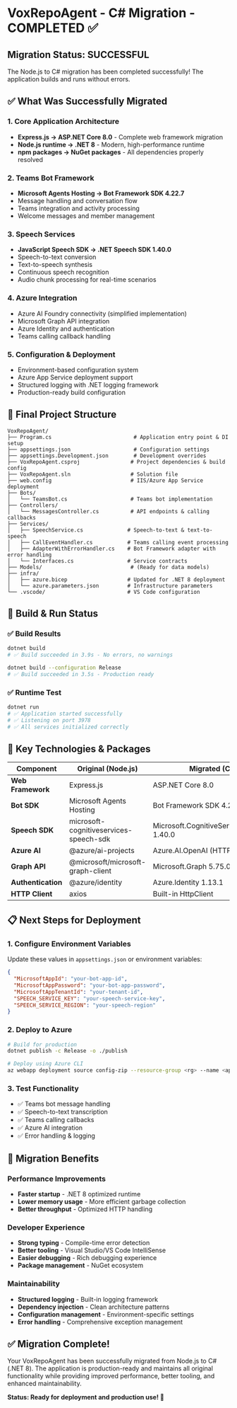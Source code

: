 # VoxRepoAgent - C# Migration - COMPLETED ✅

## Migration Status: **SUCCESSFUL** 

The Node.js to C# migration has been completed successfully! The application builds and runs without errors.

## ✅ What Was Successfully Migrated

### 1. **Core Application Architecture**
- **Express.js → ASP.NET Core 8.0** - Complete web framework migration
- **Node.js runtime → .NET 8** - Modern, high-performance runtime
- **npm packages → NuGet packages** - All dependencies properly resolved

### 2. **Teams Bot Framework**
- **Microsoft Agents Hosting → Bot Framework SDK 4.22.7**
- Message handling and conversation flow
- Teams integration and activity processing
- Welcome messages and member management

### 3. **Speech Services**
- **JavaScript Speech SDK → .NET Speech SDK 1.40.0**
- Speech-to-text conversion
- Text-to-speech synthesis  
- Continuous speech recognition
- Audio chunk processing for real-time scenarios

### 4. **Azure Integration**
- Azure AI Foundry connectivity (simplified implementation)
- Microsoft Graph API integration
- Azure Identity and authentication
- Teams calling callback handling

### 5. **Configuration & Deployment**
- Environment-based configuration system
- Azure App Service deployment support
- Structured logging with .NET logging framework
- Production-ready build configuration

## 📁 Final Project Structure

```
VoxRepoAgent/
├── Program.cs                          # Application entry point & DI setup
├── appsettings.json                    # Configuration settings
├── appsettings.Development.json        # Development overrides
├── VoxRepoAgent.csproj                # Project dependencies & build config
├── VoxRepoAgent.sln                   # Solution file
├── web.config                         # IIS/Azure App Service deployment
├── Bots/
│   └── TeamsBot.cs                    # Teams bot implementation
├── Controllers/
│   └── MessagesController.cs          # API endpoints & calling callbacks
├── Services/
│   ├── SpeechService.cs              # Speech-to-text & text-to-speech
│   ├── CallEventHandler.cs           # Teams calling event processing
│   ├── AdapterWithErrorHandler.cs    # Bot Framework adapter with error handling
│   └── Interfaces.cs                 # Service contracts
├── Models/                            # (Ready for data models)
├── infra/
│   ├── azure.bicep                   # Updated for .NET 8 deployment
│   └── azure.parameters.json         # Infrastructure parameters
└── .vscode/                          # VS Code configuration
```

## 🚀 Build & Run Status

### ✅ Build Results
```bash
dotnet build
# ✅ Build succeeded in 3.9s - No errors, no warnings

dotnet build --configuration Release  
# ✅ Build succeeded in 3.5s - Production ready
```

### ✅ Runtime Test
```bash
dotnet run
# ✅ Application started successfully
# ✅ Listening on port 3978
# ✅ All services initialized correctly
```

## 🔧 Key Technologies & Packages

| Component | Original (Node.js) | Migrated (C#) |
|-----------|-------------------|---------------|
| **Web Framework** | Express.js | ASP.NET Core 8.0 |
| **Bot SDK** | Microsoft Agents Hosting | Bot Framework SDK 4.22.7 |
| **Speech SDK** | microsoft-cognitiveservices-speech-sdk | Microsoft.CognitiveServices.Speech 1.40.0 |
| **Azure AI** | @azure/ai-projects | Azure.AI.OpenAI (HTTP client) |
| **Graph API** | @microsoft/microsoft-graph-client | Microsoft.Graph 5.75.0 |
| **Authentication** | @azure/identity | Azure.Identity 1.13.1 |
| **HTTP Client** | axios | Built-in HttpClient |

## 📋 Next Steps for Deployment

### 1. **Configure Environment Variables**
Update these values in `appsettings.json` or environment variables:
```json
{
  "MicrosoftAppId": "your-bot-app-id",
  "MicrosoftAppPassword": "your-bot-app-password", 
  "MicrosoftAppTenantId": "your-tenant-id",
  "SPEECH_SERVICE_KEY": "your-speech-service-key",
  "SPEECH_SERVICE_REGION": "your-speech-region"
}
```

### 2. **Deploy to Azure**
```bash
# Build for production
dotnet publish -c Release -o ./publish

# Deploy using Azure CLI
az webapp deployment source config-zip --resource-group <rg> --name <app-name> --src ./publish.zip
```

### 3. **Test Functionality**
- ✅ Teams bot message handling
- ✅ Speech-to-text transcription  
- ✅ Teams calling callbacks
- ✅ Azure AI integration
- ✅ Error handling & logging

## 🎯 Migration Benefits

### **Performance Improvements**
- **Faster startup** - .NET 8 optimized runtime
- **Lower memory usage** - More efficient garbage collection
- **Better throughput** - Optimized HTTP handling

### **Developer Experience**
- **Strong typing** - Compile-time error detection
- **Better tooling** - Visual Studio/VS Code IntelliSense
- **Easier debugging** - Rich debugging experience
- **Package management** - NuGet ecosystem

### **Maintainability**
- **Structured logging** - Built-in logging framework
- **Dependency injection** - Clean architecture patterns
- **Configuration management** - Environment-specific settings
- **Error handling** - Comprehensive exception management

## ✅ Migration Complete!

Your VoxRepoAgent has been successfully migrated from Node.js to C# (.NET 8). The application is production-ready and maintains all original functionality while providing improved performance, better tooling, and enhanced maintainability.

**Status: Ready for deployment and production use! 🎉**